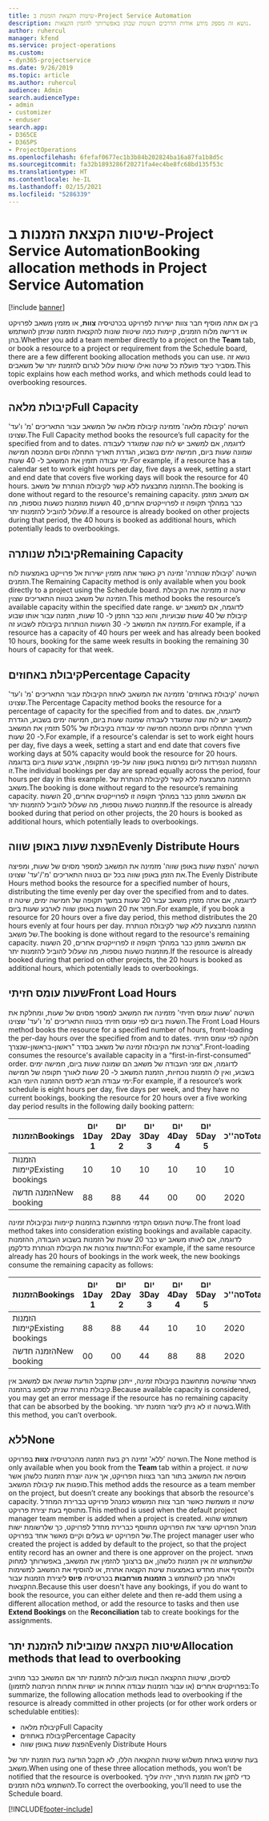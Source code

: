 ```yaml
---
title: שיטות הקצאת הזמנות ב-Project Service Automation
description: נושא זה מספק מידע אודות הדרכים השונות שבהן באפשרותך להזמין הקצאות.
author: ruhercul
manager: kfend
ms.service: project-operations
ms.custom:
- dyn365-projectservice
ms.date: 9/26/2019
ms.topic: article
ms.author: ruhercul
audience: Admin
search.audienceType:
- admin
- customizer
- enduser
search.app:
- D365CE
- D365PS
- ProjectOperations
ms.openlocfilehash: 6fefaf0677ec1b3b84b202824ba16a87fa1b8d5c
ms.sourcegitcommit: fa32b1893286f20271fa4ec4be8fc68bd135f53c
ms.translationtype: HT
ms.contentlocale: he-IL
ms.lasthandoff: 02/15/2021
ms.locfileid: "5286339"
---
```

# <a name="booking-allocation-methods-in-project-service-automation"></a><span data-ttu-id="50131-103">שיטות הקצאת הזמנות ב-Project Service Automation</span><span class="sxs-lookup"><span data-stu-id="50131-103">Booking allocation methods in Project Service Automation</span></span>

[!include [banner](../includes/psa-now-project-operations.md)]

<span data-ttu-id="50131-104">בין אם אתה מוסיף חבר צוות ישירות לפרויקט בכרטיסיה **צוות**, או מזמין משאב לפרויקט או דרישה מלוח הזמנים, קיימות כמה שיטות שונות להקצאת הזמנה שניתן להשתמש בהן.</span><span class="sxs-lookup"><span data-stu-id="50131-104">Whether you add a team member directly to a project on the **Team** tab, or book a resource to a project or requirement from the Schedule board, there are a few different booking allocation methods you can use.</span></span> <span data-ttu-id="50131-105">נושא זה מסביר כיצד פועלת כל שיטה ואילו שיטות עלול לגרום להזמנת יתר של משאבים.</span><span class="sxs-lookup"><span data-stu-id="50131-105">This topic explains how each method works, and which methods could lead to overbooking resources.</span></span>

## <a name="full-capacity"></a><span data-ttu-id="50131-106">קיבולת מלאה</span><span class="sxs-lookup"><span data-stu-id="50131-106">Full Capacity</span></span> 
<span data-ttu-id="50131-107">השיטה 'קיבולת מלאה' מזמינה קיבולת מלאה של המשאב עבור התאריכים 'מ' ו'עד' שצוינו.</span><span class="sxs-lookup"><span data-stu-id="50131-107">The Full Capacity method books the resource’s full capacity for the specified from and to dates.</span></span> <span data-ttu-id="50131-108">לדוגמה, אם למשאב יש לוח שנה שמוגדר לעבודה שמונה שעות ביום, חמישה ימים בשבוע, הגדרת תאריך התחלה וסיום המכסה חמישה ימי עבודה תזמין את המשאב ל- 40 שעות.</span><span class="sxs-lookup"><span data-stu-id="50131-108">For example, if a resource has a calendar set to work eight hours per day, five days a week, setting a start and end date that covers five working days will book the resource for 40 hours.</span></span> <span data-ttu-id="50131-109">ההזמנה מתבצעת ללא קשר לקיבולת הנותרת של משאב.</span><span class="sxs-lookup"><span data-stu-id="50131-109">The booking is done without regard to the resource's remaining capacity.</span></span> <span data-ttu-id="50131-110">אם משאב מוזמן כבר במהלך תקופה זו לפרוייקטים אחרים, 40 השעות מוזמנות כשעות נוספות, מה שעלול להוביל להזמנות יתר.</span><span class="sxs-lookup"><span data-stu-id="50131-110">If a resource is already booked on other projects during that period, the 40 hours is booked as additional hours, which potentially leads to overbookings.</span></span>

## <a name="remaining-capacity"></a><span data-ttu-id="50131-111">קיבולת שנותרה</span><span class="sxs-lookup"><span data-stu-id="50131-111">Remaining Capacity</span></span>
<span data-ttu-id="50131-112">השיטה 'קיבולת שנותרה' זמינה רק כאשר אתה מזמין ישירות אל פרוייקט באמצעות לוח הזמנים.</span><span class="sxs-lookup"><span data-stu-id="50131-112">The Remaining Capacity method is only available when you book directly to a project using the Schedule board.</span></span> <span data-ttu-id="50131-113">שיטה זו מזמינה את הקיבולת הזמינה של משאב בטווח התאריכים שצוין.</span><span class="sxs-lookup"><span data-stu-id="50131-113">This method books the resource’s available capacity within the specified date range.</span></span> <span data-ttu-id="50131-114">לדוגמה, אם למשאב יש קיבולת של 40 שעות שבועיות, והוא כבר הוזמן ל- 10 שעות, הזמנה עבור אותו שבוע מזמינה את המשאב ל- 30 השעות הנותרות בקיבולת לשבוע זה.</span><span class="sxs-lookup"><span data-stu-id="50131-114">For example, if a resource has a capacity of 40 hours per week and has already been booked 10 hours, booking for the same week results in booking the remaining 30 hours of capacity for that week.</span></span>

## <a name="percentage-capacity"></a><span data-ttu-id="50131-115">קיבולת באחוזים</span><span class="sxs-lookup"><span data-stu-id="50131-115">Percentage Capacity</span></span>
<span data-ttu-id="50131-116">השיטה 'קיבולת באחוזים' מזמינה את המשאב לאחוז הקיבולת עבור התאריכים 'מ' ו'עד' שצוינו.</span><span class="sxs-lookup"><span data-stu-id="50131-116">The Percentage Capacity method books the resource for a percentage of capacity for the specified from and to dates.</span></span> <span data-ttu-id="50131-117">לדוגמה, אם למשאב יש לוח שנה שמוגדר לעבודה שמונה שעות ביום, חמישה ימים בשבוע, הגדרת תאריך התחלה וסיום המכסה חמישה ימי עבודה בקיבולת של 50% תזמין את המשאב ל- 20 שעות.</span><span class="sxs-lookup"><span data-stu-id="50131-117">For example, if a resource's calendar is set to work eight hours per day, five days a week, setting a start and end date that covers five working days at 50% capacity would book the resource for 20 hours.</span></span> <span data-ttu-id="50131-118">ההזמנות הנפרדות ליום נפרסות באופן שווה על-פני התקופה, ארבע שעות ביום בדוגמה זו.</span><span class="sxs-lookup"><span data-stu-id="50131-118">The individual bookings per day are spread equally across the period, four hours per day in this example.</span></span> <span data-ttu-id="50131-119">ההזמנה מתבצעת ללא קשר לקיבולת הנותרת של משאב.</span><span class="sxs-lookup"><span data-stu-id="50131-119">The booking is done without regard to the resource’s remaining capacity.</span></span> <span data-ttu-id="50131-120">אם המשאב מוזמן כבר במהלך תקופה זו לפרוייקטים אחרים, 20 השעות מוזמנות כשעות נוספות, מה שעלול להוביל להזמנות יתר.</span><span class="sxs-lookup"><span data-stu-id="50131-120">If the resource is already booked during that period on other projects, the 20 hours is booked as additional hours, which potentially leads to overbookings.</span></span>

## <a name="evenly-distribute-hours"></a><span data-ttu-id="50131-121">הפצת שעות באופן שווה</span><span class="sxs-lookup"><span data-stu-id="50131-121">Evenly Distribute Hours</span></span>
<span data-ttu-id="50131-122">השיטה '‏‫הפצת שעות באופן שווה'‬ מזמינה את המשאב למספר מסוים של שעות, ומפיצה את הזמן באופן שווה בכל יום בטווח התאריכים 'מ'/'עד' שצוינו.</span><span class="sxs-lookup"><span data-stu-id="50131-122">The Evenly Distribute Hours method books the resource for a specified number of hours, distributing the time evenly per day over the specified from and to dates.</span></span> <span data-ttu-id="50131-123">לדוגמה, אם אתה מזמין משאב עבור 20 שעות במשך תקופה של חמישה ימים, שיטה זו תפזר את 20 השעות באופן שווה לארבע שעות ביום.</span><span class="sxs-lookup"><span data-stu-id="50131-123">For example, if you book a resource for 20 hours over a five day period, this method distributes the 20 hours evenly at four hours per day.</span></span> <span data-ttu-id="50131-124">ההזמנה מתבצעת ללא קשר לקיבולת הנותרת של משאב.</span><span class="sxs-lookup"><span data-stu-id="50131-124">The booking is done without regard to the resource's remaining capacity.</span></span> <span data-ttu-id="50131-125">אם המשאב מוזמן כבר במהלך תקופה זו לפרוייקטים אחרים, 20 השעות מוזמנות כשעות נוספות, מה שעלול להוביל להזמנות יתר.</span><span class="sxs-lookup"><span data-stu-id="50131-125">If the resource is already booked during that period on other projects, the 20 hours is booked as additional hours, which potentially leads to overbookings.</span></span>

## <a name="front-load-hours"></a><span data-ttu-id="50131-126">שעות עומס חזיתי</span><span class="sxs-lookup"><span data-stu-id="50131-126">Front Load Hours</span></span>
<span data-ttu-id="50131-127">השיטה 'שעות עומס חזיתי' מזמינה את המשאב למספר מסוים של שעות, ומחלקת את השעות ביום לפי עומס חזיתי בטווח התאריכים 'מ' ו'עד' שצוינו.</span><span class="sxs-lookup"><span data-stu-id="50131-127">The Front Load Hours method books the resource for a specified number of hours, front-loading the per-day hours over the specified from and to dates.</span></span> <span data-ttu-id="50131-128">חלוקה לפי עומס חזיתי צורכת את הקיבולת זמינה של משאב בסדר "ראשון-בראשון-שנצרך".</span><span class="sxs-lookup"><span data-stu-id="50131-128">Front-loading consumes the resource's available capacity in a “first-in-first-consumed” order.</span></span> <span data-ttu-id="50131-129">לדוגמה, אם זמני העבודה של משאב הם שמונה שעות ביום, חמישה ימים בשבוע, ואין לו הזמנות נוכחיות, הזמנת המשאב ל- 20 שעות לאורך תקופה של חמישה ימי עבודה תביא לדפוס ההזמנה היומי הבא:</span><span class="sxs-lookup"><span data-stu-id="50131-129">For example, if a resource’s work schedule is eight hours per day, five days per week, and they have no current bookings, booking the resource for 20 hours over a five working day period results in the following daily booking pattern:</span></span> 

|         <span data-ttu-id="50131-130">הזמנות</span><span class="sxs-lookup"><span data-stu-id="50131-130">Bookings</span></span>          |    <span data-ttu-id="50131-131">יום 1</span><span class="sxs-lookup"><span data-stu-id="50131-131">Day 1</span></span>    |    <span data-ttu-id="50131-132">יום 2</span><span class="sxs-lookup"><span data-stu-id="50131-132">Day 2</span></span>    |    <span data-ttu-id="50131-133">יום 3</span><span class="sxs-lookup"><span data-stu-id="50131-133">Day 3</span></span>    |    <span data-ttu-id="50131-134">יום 4</span><span class="sxs-lookup"><span data-stu-id="50131-134">Day 4</span></span>    |    <span data-ttu-id="50131-135">יום 5</span><span class="sxs-lookup"><span data-stu-id="50131-135">Day 5</span></span>    |    <span data-ttu-id="50131-136">סה''כ</span><span class="sxs-lookup"><span data-stu-id="50131-136">Total</span></span>    |
|---------------------------|-------------|-------------|-------------|-------------|-------------|-------------|
|    <span data-ttu-id="50131-137">הזמנות קיימות</span><span class="sxs-lookup"><span data-stu-id="50131-137">Existing   bookings</span></span>    |    <span data-ttu-id="50131-138">1</span><span class="sxs-lookup"><span data-stu-id="50131-138">0</span></span>        |    <span data-ttu-id="50131-139">1</span><span class="sxs-lookup"><span data-stu-id="50131-139">0</span></span>        |    <span data-ttu-id="50131-140">1</span><span class="sxs-lookup"><span data-stu-id="50131-140">0</span></span>        |    <span data-ttu-id="50131-141">1</span><span class="sxs-lookup"><span data-stu-id="50131-141">0</span></span>        |    <span data-ttu-id="50131-142">1</span><span class="sxs-lookup"><span data-stu-id="50131-142">0</span></span>        |    <span data-ttu-id="50131-143">1</span><span class="sxs-lookup"><span data-stu-id="50131-143">0</span></span>        |
|    <span data-ttu-id="50131-144">הזמנה חדשה</span><span class="sxs-lookup"><span data-stu-id="50131-144">New   booking</span></span>          |    <span data-ttu-id="50131-145">8</span><span class="sxs-lookup"><span data-stu-id="50131-145">8</span></span>        |    <span data-ttu-id="50131-146">8</span><span class="sxs-lookup"><span data-stu-id="50131-146">8</span></span>        |    <span data-ttu-id="50131-147">4</span><span class="sxs-lookup"><span data-stu-id="50131-147">4</span></span>        |    <span data-ttu-id="50131-148">0</span><span class="sxs-lookup"><span data-stu-id="50131-148">0</span></span>        |    <span data-ttu-id="50131-149">0</span><span class="sxs-lookup"><span data-stu-id="50131-149">0</span></span>        |    <span data-ttu-id="50131-150">20</span><span class="sxs-lookup"><span data-stu-id="50131-150">20</span></span>       |

<span data-ttu-id="50131-151">שיטת העומס הקדמי מתחשבת בהזמנות קיימות ובקיבולת זמינה.</span><span class="sxs-lookup"><span data-stu-id="50131-151">The front load method takes into consideration existing bookings and available capacity.</span></span> <span data-ttu-id="50131-152">לדוגמה, אם לאותו משאב יש כבר 20 שעות של הזמנות בשבוע העבודה, ההזמנות החדשות צורכות את הקיבולת הנותרת כדלקמן:</span><span class="sxs-lookup"><span data-stu-id="50131-152">For example, if the same resource already has 20 hours of bookings in the work week, the new bookings consume the remaining capacity as follows:</span></span>

|   <span data-ttu-id="50131-153">הזמנות</span><span class="sxs-lookup"><span data-stu-id="50131-153">Bookings</span></span>          | <span data-ttu-id="50131-154">יום 1</span><span class="sxs-lookup"><span data-stu-id="50131-154">Day 1</span></span> | <span data-ttu-id="50131-155">יום 2</span><span class="sxs-lookup"><span data-stu-id="50131-155">Day 2</span></span> | <span data-ttu-id="50131-156">יום 3</span><span class="sxs-lookup"><span data-stu-id="50131-156">Day 3</span></span> | <span data-ttu-id="50131-157">יום 4</span><span class="sxs-lookup"><span data-stu-id="50131-157">Day 4</span></span> | <span data-ttu-id="50131-158">יום 5</span><span class="sxs-lookup"><span data-stu-id="50131-158">Day 5</span></span> | <span data-ttu-id="50131-159">סה''כ</span><span class="sxs-lookup"><span data-stu-id="50131-159">Total</span></span> |
|---------------------|-------|-------|-------|-------|-------|-------|
| <span data-ttu-id="50131-160">הזמנות קיימות</span><span class="sxs-lookup"><span data-stu-id="50131-160">Existing   bookings</span></span> | <span data-ttu-id="50131-161">8</span><span class="sxs-lookup"><span data-stu-id="50131-161">8</span></span>     | <span data-ttu-id="50131-162">8</span><span class="sxs-lookup"><span data-stu-id="50131-162">8</span></span>     | <span data-ttu-id="50131-163">4</span><span class="sxs-lookup"><span data-stu-id="50131-163">4</span></span>     | <span data-ttu-id="50131-164">1</span><span class="sxs-lookup"><span data-stu-id="50131-164">0</span></span>     | <span data-ttu-id="50131-165">1</span><span class="sxs-lookup"><span data-stu-id="50131-165">0</span></span>     | <span data-ttu-id="50131-166">20</span><span class="sxs-lookup"><span data-stu-id="50131-166">20</span></span>    |
| <span data-ttu-id="50131-167">הזמנה חדשה</span><span class="sxs-lookup"><span data-stu-id="50131-167">New   booking</span></span>       | <span data-ttu-id="50131-168">0</span><span class="sxs-lookup"><span data-stu-id="50131-168">0</span></span>     | <span data-ttu-id="50131-169">0</span><span class="sxs-lookup"><span data-stu-id="50131-169">0</span></span>     | <span data-ttu-id="50131-170">4</span><span class="sxs-lookup"><span data-stu-id="50131-170">4</span></span>     | <span data-ttu-id="50131-171">8</span><span class="sxs-lookup"><span data-stu-id="50131-171">8</span></span>     | <span data-ttu-id="50131-172">8</span><span class="sxs-lookup"><span data-stu-id="50131-172">8</span></span>     | <span data-ttu-id="50131-173">20</span><span class="sxs-lookup"><span data-stu-id="50131-173">20</span></span>    |

<span data-ttu-id="50131-174">מאחר שהשיטה מתחשבת בקיבולת זמינה, ייתכן שתקבל הודעת שגיאה אם למשאב אין קיבולת נותרת שניתן לספוג בהזמנה.</span><span class="sxs-lookup"><span data-stu-id="50131-174">Because available capacity is considered, you may get an error message if the resource has no remaining capacity that can be absorbed by the booking.</span></span> <span data-ttu-id="50131-175">בשיטה זו לא ניתן ליצור הזמנת יתר.</span><span class="sxs-lookup"><span data-stu-id="50131-175">With this method, you can’t overbook.</span></span>

## <a name="none"></a><span data-ttu-id="50131-176">ללא</span><span class="sxs-lookup"><span data-stu-id="50131-176">None</span></span>
<span data-ttu-id="50131-177">השיטה 'ללא' זמינה רק בעת הזמנה מהכרטיסיה **צוות** בפרויקט.</span><span class="sxs-lookup"><span data-stu-id="50131-177">The None method is only available when you book from the **Team** tab within a project.</span></span> <span data-ttu-id="50131-178">שיטה זו מוסיפה את המשאב בתור חבר בצוות הפרויקט, אך אינה יוצרת הזמנות כלשהן אשר סופגות את קיבולת המשאב.</span><span class="sxs-lookup"><span data-stu-id="50131-178">This method adds the resource as a team member on the project, but doesn’t create any bookings that absorb the resource's capacity.</span></span> <span data-ttu-id="50131-179">שיטה זו משמשת כאשר חבר צוות המשמש כמנהל פרויקט בברירת המחדל מתווסף בעת יצירת פרויקט.</span><span class="sxs-lookup"><span data-stu-id="50131-179">This method is used when the default project manager team member is added when a project is created.</span></span> <span data-ttu-id="50131-180">משתמש שהוא מנהל הפרויקט שיצר את הפרויקט מתווסף כברירת מחדל לפרויקט, כך שלרשומת ישות של הפרויקט יש בעלים וקיים מאשר אחד בפרויקט.</span><span class="sxs-lookup"><span data-stu-id="50131-180">The project manager user who created the project is added by default to the project, so that the project entity record has an owner and there is one approver on the project.</span></span> <span data-ttu-id="50131-181">מאחר שלמשתמש זה אין הזמנות כלשהן, אם ברצונך להזמין את המשאב, באפשרותך למחוק ולהוסיף אותו מחדש באמצעות שיטת הקצאה אחרת, או להוסיף את המשאב למשימות ולאחר מכן להשתמש ב **הזמנות מורחבות** בכרטיסיה **פיוס** ליצירת הזמנות עבור ההקצאות.</span><span class="sxs-lookup"><span data-stu-id="50131-181">Because this user doesn't have any bookings, if you do want to book the resource, you can either delete and then re-add them using a different allocation method, or add the resource to tasks and then use **Extend Bookings** on the **Reconciliation** tab to create bookings for the assignments.</span></span>

## <a name="allocation-methods-that-lead-to-overbooking"></a><span data-ttu-id="50131-182">שיטות הקצאה שמובילות להזמנת יתר</span><span class="sxs-lookup"><span data-stu-id="50131-182">Allocation methods that lead to overbooking</span></span>
<span data-ttu-id="50131-183">לסיכום, שיטות ההקצאה הבאות מובילות להזמנת יתר אם המשאב כבר מחויב בפרויקטים אחרים (או עבור הזמנות עבודה אחרות או ישויות אחרות הניתנות לתזמון):</span><span class="sxs-lookup"><span data-stu-id="50131-183">To summarize, the following allocation methods lead to overbooking if the resource is already committed in other projects (or for other work orders or schedulable entities):</span></span>

- <span data-ttu-id="50131-184">קיבולת מלאה</span><span class="sxs-lookup"><span data-stu-id="50131-184">Full Capacity</span></span>
- <span data-ttu-id="50131-185">קיבולת באחוזים</span><span class="sxs-lookup"><span data-stu-id="50131-185">Percentage Capacity</span></span>
- <span data-ttu-id="50131-186">הפצת שעות באופן שווה</span><span class="sxs-lookup"><span data-stu-id="50131-186">Evenly Distribute Hours</span></span>

<span data-ttu-id="50131-187">בעת שימוש באחת משלוש שיטות ההקצאה הללו, לא תקבל הודעה בעת הזמנת יתר של משאב.</span><span class="sxs-lookup"><span data-stu-id="50131-187">When using one of these three allocation methods, you won’t be notified that the resource is overbooked.</span></span> <span data-ttu-id="50131-188">כדי לתקן את הזמנת היתר, יהיה עליך להשתמש בלוח הזמנים.</span><span class="sxs-lookup"><span data-stu-id="50131-188">To correct the overbooking, you’ll need to use the Schedule board.</span></span>


[!INCLUDE[footer-include](../includes/footer-banner.md)]